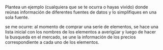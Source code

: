 Plantea un ejemplo (cualquiera que se te ocurra o hayas vivido) donde reúnas información de diferentes fuentes de datos y lo simplifiques en una sola fuente.

se me ocurre: al momento de comprar una serie de elementos, se hace una lista inicial con los nombres de los elementos a averigüar y luego de hacer la busqueda en el mercado, se une la información de los precios correspondiente a cada uno de los elementos.
